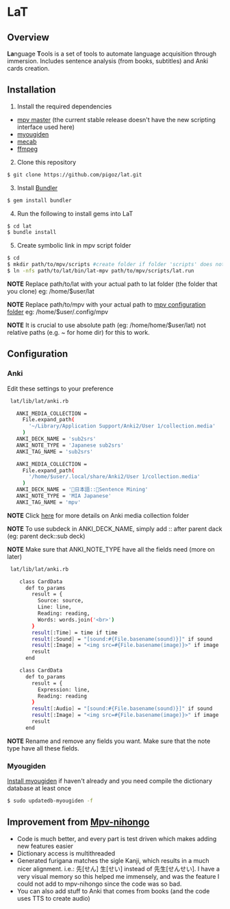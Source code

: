 # LaT
## Overview
**La**nguage **T**ools is a set of tools to automate language acquisition through immersion. Includes sentence analysis (from books, subtitles) and Anki cards creation.

## Installation
1. Install the required dependencies
- [mpv master](https://aur.archlinux.org/packages/mpv-git/) (the current stable release doesn't have the new scripting interface used here)
- [myougiden](https://aur.archlinux.org/packages/python-myougiden/)
- [mecab](https://aur.archlinux.org/packages/python-mecab/)
- [ffmpeg](https://www.archlinux.org/packages/extra/x86_64/ffmpeg/)
2. Clone this repository
```bash
$ git clone https://github.com/pigoz/lat.git
```
3. Install [Bundler](https://bundler.io/)
```bash
$ gem install bundler
```
4. Run the following to install gems into LaT
```bash
$ cd lat
$ bundle install
```
5. Create symbolic link in mpv script folder

```bash
$ cd
$ mkdir path/to/mpv/scripts #create folder if folder 'scripts' does not exist
$ ln -nfs path/to/lat/bin/lat-mpv path/to/mpv/scripts/lat.run
```
**NOTE** Replace path/to/lat with your actual path to lat folder (the folder that you clone) eg: /home/$user/lat

**NOTE** Replace path/to/mpv with your actual path to [mpv configuration folder](https://wiki.archlinux.org/index.php/Mpv#Configuration) eg: /home/$user/.config/mpv

**NOTE** It is crucial to use absolute path (eg: /home/home/$user/lat) not relative paths (e.g. ~ for home dir) for this to work.

## Configuration
### Anki
Edit these settings to your preference
```bash
 lat/lib/lat/anki.rb
 ```
 ```bash
    ANKI_MEDIA_COLLECTION =
      File.expand_path(
        '~/Library/Application Support/Anki2/User 1/collection.media'
      )
    ANKI_DECK_NAME = 'sub2srs'
    ANKI_NOTE_TYPE = 'Japanese sub2srs'
    ANKI_TAG_NAME = 'sub2srs'
```
 ```bash
    ANKI_MEDIA_COLLECTION =
      File.expand_path(
        '/home/$user/.local/share/Anki2/User 1/collection.media'
      )
    ANKI_DECK_NAME = '🍕日本語::🥇Sentence Mining'
    ANKI_NOTE_TYPE = 'MIA Japanese'
    ANKI_TAG_NAME = 'mpv'
```
**NOTE** Click [here](https://docs.ankiweb.net/#/files?id=file-locations) for more details on Anki media collection folder

**NOTE** To use subdeck in ANKI_DECK_NAME, simply add :: after parent dack (eg: parent deck::sub deck)

**NOTE** Make sure that ANKI_NOTE_TYPE have all the fields need (more on later)

```bash
 lat/lib/lat/anki.rb
 ```
```bash
    class CardData
      def to_params
        result = {
          Source: source,
          Line: line,
          Reading: reading,
          Words: words.join('<br>')
        }
        result[:Time] = time if time
        result[:Sound] = "[sound:#{File.basename(sound)}]" if sound
        result[:Image] = "<img src=#{File.basename(image)}>" if image
        result
      end
```
```bash
    class CardData
      def to_params
        result = {
          Expression: line,
          Reading: reading
        }
        result[:Audio] = "[sound:#{File.basename(sound)}]" if sound
        result[:Image] = "<img src=#{File.basename(image)}>" if image
        result
      end
```
**NOTE** Rename and remove any fields you want. Make sure that the note type have all these fields.

### Myougiden
[Install myougiden](https://github.com/melissaboiko/myougiden) if haven't already and you need compile the dictionary database at least once
```bash
$ sudo updatedb-myougiden -f
```
## Improvement from [Mpv-nihongo](https://github.com/pigoz/mpv-nihongo)

- Code is much better, and every part is test driven which makes adding new features easier
- Dictionary access is multithreaded
- Generated furigana matches the sigle Kanji, which results in a much nicer alignment. i.e.: 先[せん] 生[せい] instead of 先生[せんせい]. I have a very visual memory so this helped me immensely, and was the feature I could not add to mpv-nihongo since the code was so bad.
- You can also add stuff to Anki that comes from books (and the code uses TTS to create audio)

